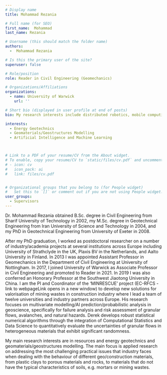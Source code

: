 ```yaml
---
# Display name
title: Mohammad Rezania

# Full name (for SEO)
first_name:  Mohammad 
last_name: Rezania

# Username (this should match the folder name)
authors:
  -  Mohammad Rezania

# Is this the primary user of the site?
superuser: false

# Role/position
role: Reader in Civil Engineering (Geomechanics)  

# Organizations/Affiliations
organizations:
  - name: University of Warwick
    url: ''

# Short bio (displayed in user profile at end of posts)
bio: My research interests include distributed robotics, mobile computing, and programmable matter.

interests:
  - Energy Geotechnics
  - Geomaterials/Geostructures Modelling
  - Artificial Intelligence and Machine Learning



# Link to a PDF of your resume/CV from the About widget.
# To enable, copy your resume/CV to `static/files/cv.pdf` and uncomment the lines below.
# - icon: cv
#   icon_pack: ai
#   link: files/cv.pdf


# Organizational groups that you belong to (for People widget)
#   Set this to `[]` or comment out if you are not using People widget.
user_groups:
  - Supervisors
---
```

Dr. Mohammad Rezania obtained B.Sc. degree in Civil Engineering from Sharif University of Technology in 2002, my M.Sc. degree in Geotechnical Engineering from Iran University of Science and Technology in 2004, and my PhD in Geotechnical Engineering from University of Exeter in 2008.

After my PhD graduation, I worked as postdoctoral researcher on a number of industry/academia projects at several institutions across Europe including University of Strathclyde in the UK, Plaxis BV in the Netherlands, and Aalto University in Finland. In 2013 I was appointed Assistant Professor in Geomechanics in the Department of Civil Engineering at University of Nottingham. In 2017, I joined University of Warwick as Associate Professor in Civil Engineering and promoted to Reader in 2021. In 2019 I was also conferred an Honorary Professor at the Southwest Jiaotong University in China. I am the PI and Coordinator of the ‘MINRESCUE’ project (EC-RFCS - link to webpageLink opens in a new window) to develop new solutions for valorisation of mining wastes in construction industry where I lead a team of twelve universities and industry partners across Europe.
His research focuses on multivariate modelling/AI prediction/probabilistic analysis in geoscience, specifically for failure analysis and risk assessment of granular flows, avalanches, and natural hazards. Derek develops robust statistical numerical algorithms through the integration of Computational Statistics and Data Science to quantitatively evaluate the uncertainties of granular flows in heterogeneous materials that exhibit significant randomness.

My main research interests are in resources and energy geotechnics and geomaterials/geostructures modelling. The main focus is applied research on addressing the most challenging practical issues that industry faces when dealing with the behaviour of different geo/construction materials, from plastic clays to porous materials and rocks, to materials that do not have the typical characteristics of soils, e.g. mortars or mining wastes.

